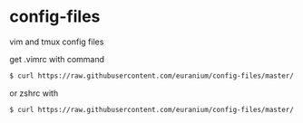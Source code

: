 # config-files
vim and tmux config files

get .vimrc with command 
``` sh
$ curl https://raw.githubusercontent.com/euranium/config-files/master/.vimrc > ~/.vimrc
```
or zshrc with
``` sh
$ curl https://raw.githubusercontent.com/euranium/config-files/master/.zshrc > ~/.zshrc
```
